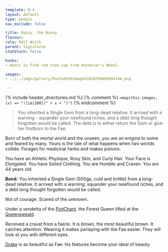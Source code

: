```yaml
---
template: 0.4
layout: default
type: people
nav_exclude: false

title: Razzy, the Bunny
flavour: 
role: Half Witch
parent: Sigisfarne
statblock: false

hooks:
- Wants to find red tree sap from Kormoran's Wheel.

images:
- ../../imgs/gallery/Pasted%20image%2020250405094144.png

---
```


{% include header_directories.md %}
{% comment %}
`=map(this.images, (x) => "![im|200](" + x + ")")`
{% endcomment %}

> You inherited a Single Gem from a long-dead relative. It arrived with a warning - squander your newfound riches, and a debt long thought forgotten would be called.
> The debt is to either return the Gem or give her firstborn to the Fae.

Born of both the mortal world and the unseen, you are an enigma to some and feared by many. Yours is the tale of what happens when two worlds collide. Forages for medicinal herbs and makes potions.

You have an Athletic Physique, Rosy Skin, and Curly Hair. Your Face is Elongated. You have Soiled Clothing. You are Humble and Craven. You are 44 years old.

**Bond:** You inherited a Single Gem (500gp, cold and brittle) from a long-dead relative. It arrived with a warning: squander your newfound riches, and a debt long thought forgotten would be called.

Not of courage. Scared of the unknown.

Under a vendetta of the [PiotChant](../DuskmeadowFringe/PiotChant.md), the Forest Queen lifted at the [Queensweald](../DuskmeadowFringe/Queensweald.md).

Received a cravat from a faerie. It is brown, the most beautiful brown. It catches attention. 
Wearing it makes parlaying with the Fae easier. They will look at you with different eyes.

[Drake](Drake.md) is as beautiful as Fae: his features become your ideal of beauty.